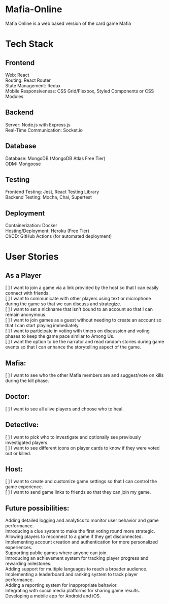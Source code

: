 # Mafia-Online
Mafia Online is a web based version of the card game Mafia

# Tech Stack
## Frontend
Web: React <br />
Routing: React Router <br />
State Management: Redux <br />
Mobile Responsiveness: CSS Grid/Flexbox, Styled Components or CSS Modules <br />

## Backend
Server: Node.js with Express.js <br />
Real-Time Communication: Socket.io <br />

## Database
Database: MongoDB (MongoDB Atlas Free Tier) <br />
ODM: Mongoose <br />

## Testing
Frontend Testing: Jest, React Testing Library <br />
Backend Testing: Mocha, Chai, Supertest <br />

## Deployment
Containerization: Docker <br />
Hosting/Deployment: Heroku (Free Tier) <br />
CI/CD: GitHub Actions (for automated deployment) <br />

# User Stories

## As a Player
[ ] I want to join a game via a link provided by the host so that I can easily connect with friends. <br />
[ ] I want to communicate with other players using text or microphone during the game so that we can discuss and strategize. <br />
[ ] I want to set a nickname that isn't bound to an account so that I can remain anonymous. <br />
[ ] I want to join games as a guest without needing to create an account so that I can start playing immediately. <br />
[ ] I want to participate in voting with timers on discussion and voting phases to keep the game pace similar to Among Us. <br />
[ ] I want the option to be the narrator and read random stories during game events so that I can enhance the storytelling aspect of the game. <br />

## Mafia:
[ ] I want to see who the other Mafia members are and suggest/vote on kills during the kill phase. <br />

## Doctor:
[ ] I want to see all alive players and choose who to heal. <br />

## Detective:
[ ] I want to pick who to investigate and optionally see previously investigated players. <br />
[ ] I want to see different icons on player cards to know if they were voted out or killed. <br />

## Host:
[ ] I want to create and customize game settings so that I can control the game experience. <br />
[ ] I want to send game links to friends so that they can join my game. <br />


## Future possibilities:
Adding detailed logging and analytics to monitor user behavior and game performance. <br />
Introducing a clue system to make the first voting round more strategic. <br />
Allowing players to reconnect to a game if they get disconnected. <br />
Implementing account creation and authentication for more personalized experiences. <br />
Supporting public games where anyone can join. <br />
Introducing an achievement system for tracking player progress and rewarding milestones. <br />
Adding support for multiple languages to reach a broader audience. <br />
Implementing a leaderboard and ranking system to track player performance. <br />
Adding a reporting system for inappropriate behavior. <br />
Integrating with social media platforms for sharing game results. <br />
Developing a mobile app for Android and iOS. <br />
